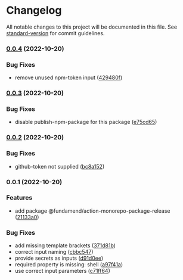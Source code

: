 # Changelog

All notable changes to this project will be documented in this file. See [standard-version](https://github.com/conventional-changelog/standard-version) for commit guidelines.

### [0.0.4](https://github.com/fundamend/fundamend/compare/@fundamend/action-monorepo-package-release@0.0.3...@fundamend/action-monorepo-package-release@0.0.4) (2022-10-20)


### Bug Fixes

* remove unused npm-token input ([429480f](https://github.com/fundamend/fundamend/commit/429480fb4e0cfeecc986f42e332deb29a2ade421))

### [0.0.3](https://github.com/fundamend/fundamend/compare/@fundamend/action-monorepo-package-release@0.0.2...@fundamend/action-monorepo-package-release@0.0.3) (2022-10-20)


### Bug Fixes

* disable publish-npm-package for this package ([e75cd65](https://github.com/fundamend/fundamend/commit/e75cd65db75441b8ad1faba597b03c060d9dbc30))

### [0.0.2](https://github.com/fundamend/fundamend/compare/@fundamend/action-monorepo-package-release@0.0.1...@fundamend/action-monorepo-package-release@0.0.2) (2022-10-20)


### Bug Fixes

* github-token not supplied ([bc8a152](https://github.com/fundamend/fundamend/commit/bc8a152713c870a7ca708420cb6d07026d4bd022))

### 0.0.1 (2022-10-20)


### Features

* add package @fundamend/action-monorepo-package-release ([21133a0](https://github.com/fundamend/fundamend/commit/21133a045efbbcf8aa1643fa7eb0a4d689072f91))


### Bug Fixes

* add missing template brackets ([371d81b](https://github.com/fundamend/fundamend/commit/371d81b2a4790cb9ca16aed09f8f467307711f64))
* correct input naming ([cbbc547](https://github.com/fundamend/fundamend/commit/cbbc547ce0d6feba4eb0d0388982141bfd3c478c))
* provide secrets as inputs ([d91d0ee](https://github.com/fundamend/fundamend/commit/d91d0eee87987aad9296d771528bf50d9d1ce40d))
* required property is missing: shell ([a97f41a](https://github.com/fundamend/fundamend/commit/a97f41aed1b9719cc345460484c51275cda0ba9f))
* use correct input parameters ([c71ff64](https://github.com/fundamend/fundamend/commit/c71ff644423b1541c82b2d72eea81c3c013184ad))
